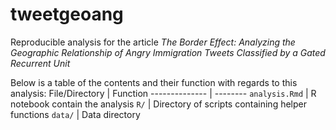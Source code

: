 # tweetgeoang
Reproducible analysis for the article *The Border Effect: Analyzing the Geographic Relationship of Angry Immigration Tweets Classified by a Gated Recurrent Unit*

Below is a table of the contents and their function with regards to this analysis:
File/Directory | Function
-------------- | --------
`analysis.Rmd` | R notebook contain the analysis
`R/`           | Directory of scripts containing helper functions
`data/`        | Data directory

 

